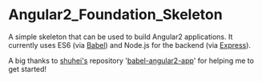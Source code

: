 # Angular2_Foundation_Skeleton
A simple skeleton that can be used to build Angular2 applications. It currently uses ES6 (via [Babel](https://babeljs.io/)) and Node.js for the backend (via [Express](http://expressjs.com/)).

A big thanks to [shuhei's](https://github.com/shuhei) repository '[babel-angular2-app](https://github.com/shuhei/babel-angular2-app)' for helping me to get started!
